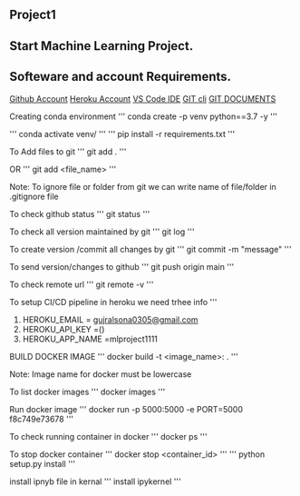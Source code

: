 ## Project1
## Start Machine Learning Project.
## Softeware and account Requirements.

 [Github Account](https://github.com)
 [Heroku Account]()
 [VS Code IDE]()
 [GIT cli]()
 [GIT DOCUMENTS](git-scm.com/docs/gittutorial)

 Creating conda environment
 '''
 conda create -p venv python==3.7 -y
 '''

 '''
 conda activate venv/
 '''
 '''
 pip install -r requirements.txt 
 '''
 
 To Add files to git
 '''
 git add .
 '''

 OR
 '''
 git add <file_name>
 '''

 Note: To ignore file or folder from git we can write name of file/folder in  .gitignore file

 To check github status
 '''
 git status
 '''

 To check all version maintained by git
 '''
 git log
 '''

 To create version /commit all changes by git
 '''
 git commit -m "message"
 '''

 To send version/changes to github
 '''
 git push origin  main
 '''

 To check remote url
 '''
 git remote -v
 '''

 To setup CI/CD pipeline in heroku we need trhee info
 '''
 1. HEROKU_EMAIL = gujralsona0305@gmail.com
 2. HEROKU_API_KEY =()
 3. HEROKU_APP_NAME =mlproject1111

 BUILD DOCKER IMAGE
 '''
 docker build -t <image_name>:<tagname> .
 '''

 Note: Image name for docker must be lowercase

 To list docker images
 '''
 docker images
 '''

 Run docker image
 '''
 docker run -p 5000:5000 -e PORT=5000 f8c749e73678
 '''

To check running container in docker
'''
docker ps
'''

To stop docker container
'''
docker stop <container_id>
'''
'''
python setup.py install
'''


install ipnyb file in kernal
'''
install ipykernel
'''